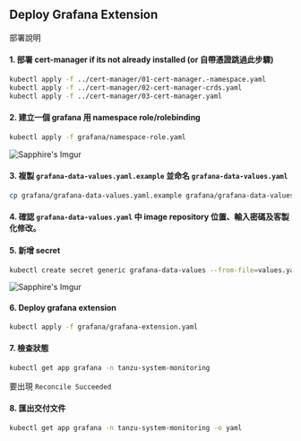 ## Deploy Grafana Extension 
部署說明

#### 1. 部署 cert-manager if its not already installed (or 自帶憑證跳過此步驟)

```sh
kubectl apply -f ../cert-manager/01-cert-manager.-namespace.yaml
kubectl apply -f ../cert-manager/02-cert-manager-crds.yaml
kubectl apply -f ../cert-manager/03-cert-manager.yaml
```

#### 2. 建立一個 grafana 用 namespace role/rolebinding

```sh
kubectl apply -f grafana/namespace-role.yaml
```
![Sapphire's Imgur](https://i.imgur.com/XEivGeY.png)

#### 3. 複製 `grafana-data-values.yaml.example` 並命名 `grafana-data-values.yaml`
    
```sh
cp grafana/grafana-data-values.yaml.example grafana/grafana-data-values.yaml
```
    
#### 4. 確認 `grafana-data-values.yaml` 中 image repository 位置、輸入密碼及客製化修改。

#### 5. 新增 secret 

```sh
kubectl create secret generic grafana-data-values --from-file=values.yaml=grafana-data-values.yaml -n tanzu-system-monitoring
```
![Sapphire's Imgur](https://i.imgur.com/0euDXAD.png)

#### 6. Deploy grafana extension

```sh
kubectl apply -f grafana/grafana-extension.yaml
```

#### 7. 檢查狀態

```sh
kubectl get app grafana -n tanzu-system-monitoring
```

   要出現 `Reconcile Succeeded`

#### 8. 匯出交付文件

```sh
kubectl get app grafana -n tanzu-system-monitoring -o yaml
```
